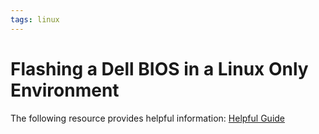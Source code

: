 ```yaml
---
tags: linux
---
```


# Flashing a Dell BIOS in a Linux Only Environment

The following resource provides helpful information: [Helpful Guide](https://www.dell.com/support/kbdoc/en-us/000131486/update-the-dell-bios-in-a-linux-or-ubuntu-environment#Flashing%20a%20Dell%20BIOS%20in%20a%20Linux%20Only%20Environment)
